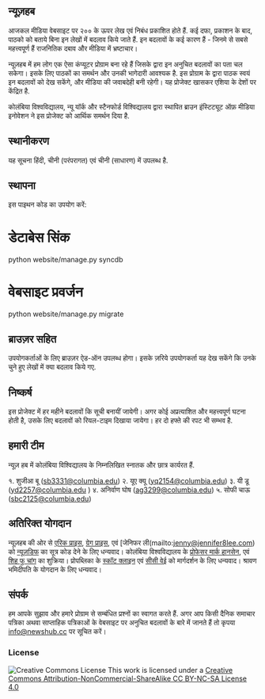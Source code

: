 ## न्यूज़हब 

आजकल मीडिया वेबसाइट पर २०० के ऊपर लेख एवं निबंध प्रकाशित होते हैं. कई दफा, प्रकाशन के बाद, पाठको को बताये बिना इन लेखों में बदलाव किये जाते हैं. इन बदलावों के कई कारण हैं - जिनमे से सबसे महत्त्वपूर्ण हैं राजनितिक दबाव और मीडिया में भ्रष्टाचार।  

न्यूज़हब में हम लोग एक ऐसा कंप्यूटर प्रोग्राम बना रहे हैं जिसके द्वारा इन अनुचित बदलावों का पता चल सकेगा। इसके लिए पाठकों का समर्थन और उनकी भागेदारी आवश्यक है. इस प्रोग्राम के द्वारा पाठक स्वयं इन बदलावों को देख सकेंगे, और मीडिया की जवाबदेही बनी रहेगी। यह प्रोजेक्ट खासकर एशिया के देशों पर केंद्रित है. 

कोलंबिया विश्वविद्यालय, न्यू यॉर्क और स्टैनफोर्ड विश्विद्यालय द्वारा स्थापित ब्राउन इंस्टिट्यूट ऑफ़ मीडिया इनोवेशन ने इस प्रोजेक्ट को आर्थिक समर्थन दिया है. 

## स्थानीकरण 

यह सूचना हिंदी, चीनी (परंपरागत) एवं चीनी (साधारण) में उपलब्ध है. 

## स्थापना 

इस पाइथन कोड का उपयोग करें: 

 # डेटाबेस सिंक  
  python website/manage.py syncdb 
  
  # वेबसाइट प्रवर्जन 
  python website/manage.py migrate


## ब्राउज़र सहित 

उपयोगकर्ताओं के लिए ब्राउज़र ऐड-ऑन उपलब्ध होगा। इसके ज़रिये उपयोगकर्ता यह देख सकेंगे कि उनके चुने हुए लेखों में क्या बदलाव किये गए. 

## निष्कर्ष 

इस प्रोजेक्ट में हर महीने बदलावों कि सूची बनायीं जायेगी। अगर कोई अप्रत्याशित और महत्त्वपूर्ण घटना होती है, उसके लिए बदलावों को रियल-टाइम दिखाया जायेगा। हर दो हफ्ते की रपट भी सम्भव है. 

## हमारी टीम 

न्यूज़ हब में कोलंबिया विश्विद्यालय के निम्नलिखित स्नातक और छात्र कार्यरत हैं. 

१. शुजीआ बू (sb3331@columbia.edu)
२. यूए क्यू (yq2154@columbia.edu)
३. यी डू (yd2257@columbia.edu )
४. अनिर्वाण घोष (ag3299@columbia.edu)
५. सोफी चाऊ (sbc2125@columbia.edu)

## अतिरिक्त योगदान 

न्यूज़हब की ओर से [एरिक प्राइस](mailto:ecprice@mit.edu), [ग्रेग प्राइस](mailto:gnprice@gmail.com), एवं [जेनिफर ली(mailto:jenny@jennifer8lee.com) को  [न्यूज़डिफ](http://newsdiffs.org/) का सूत्र कोड देने के लिए धन्यवाद। कोलंबिया विश्वविद्यालय के [प्रोफेसर मार्क हानसेन](http://www.journalism.columbia.edu/profile/428-mark), एवं [शिह फु चांग](http://www.ee.columbia.edu/shih-fu-chang) का शुक्रिया। प्रोपब्लिका के [स्कॉट क्लाइन](https://twitter.com/kleinmatic) एवं [सीसी वेई](https://twitter.com/sisiwei) को मार्गदर्शन के लिए धन्यवाद। श्रावण भमिदीपति के योगदान के लिए धन्यवाद।  

## संपर्क 

हम आपके सुझाव और हमारे प्रोग्राम से सम्बंधित प्रश्नों का स्वागत करते हैं. अगर आप किसी दैनिक समाचार पत्रिका अथवा साप्ताहिक पत्रिकाओं के वेबसाइट पर अनुचित बदलावों के बारे में जानते हैं तो कृपया [info@newshub.cc](mailto:info@newshub.cc) पर सूचित करें। 

### License
![Creative Commons License](http://i.creativecommons.org/l/by-nc-sa/3.0/88x31.png)
This work is licensed under a [Creative Commons Attribution-NonCommercial-ShareAlike CC BY-NC-SA License 4.0](http://creativecommons.org/licenses/by-nc-sa/4.0/)




